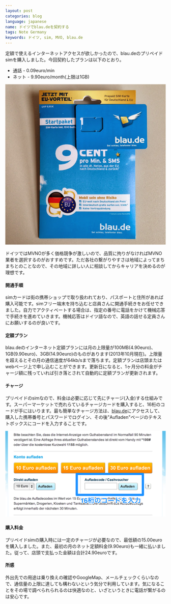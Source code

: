 ```yaml
---
layout: post
categories: blog
language: japanese
name: ドイツでblau.deを契約する
tags: Note Germany
keywords: ドイツ, sim, MVO, blau.de
---
```


定額で使えるインターネットアクセスが欲しかったので、blau.deのプリペイドsimを購入しました。今回契約したプランは以下のとおり。

* 通話 - 0.09euro/min
* ネット - 9.90euro/month(上限は1GB)

<img src="/assets/content-image/photo_blau.jpg" class="image-on-frame-medium">

ドイツではMVNOが多く価格競争が激しいので、品質に拘りがなければMVNO業者を選択するのがおすすめです。ただ各社の繋がりやすさは地域によってまちまちとのことなので、その地域に詳しい人に相談してからキャリアを決めるのが理想です。

#### 開通手順

simカードは街の携帯ショップで取り扱われており、パスポートと住所があれば購入可能です。simフリー端末を持ち込むと店員さんに開通手続きをお任せできました。自力でアクティベートする場合は、指定の番号に電話をかけて機械応答で手続きを進めていきます。機械応答はドイツ語なので、英語の話せる定員さんにお願いするのが良いです。

#### 定額プラン

blau.deのインターネット定額プランには月の上限量が100MB(4.90euro)、1GB(9.90euro)、3GB(14.90euro)のものがあります(2013年10月現在)。上限量を超えるとその月の通信速度が64kb/sまで落ちます。定額プランは店頭またはwebページ上で申し込むことができます。更新日になると、1ヶ月分の料金がチャージ額に残っていれば引き落とされて自動的に定額プランが更新されます。

#### チャージ

プリペイドのsimなので、料金は必要に応じて先にチャージ(入金)する仕組みです。スーパーマーケットで売れらているチャージカードを購入すると、16桁のコードが手にはいります。最も簡単なチャージ方法は、[blau.de](http://blau.de)にアクセスして、購入した携帯番号とパスワードでログイン、その後"Aufladen"ページのテキストボックスにコードを入力することです。

<img src="/assets/content-image/ss_blau.png" class="image-on-frame image-fade">

#### 購入料金

プリペイドsimの購入時には一定のチャージが必要なので、最低額の15.00euroを購入しました。また、最初の月のネット定額料金(9.90euro)も一緒に払いました。従って、店頭で支払った金額は合計24.90euroです。

#### 所感

外出先での用途は乗り換えの確認やGoogleMap、メールチェックくらいなので、通信量の上限に達しても構わないという気分で利用しています。気になることをその場で調べられられるのは快適なのと、いざというときに電話が繋がるのは安心です。
